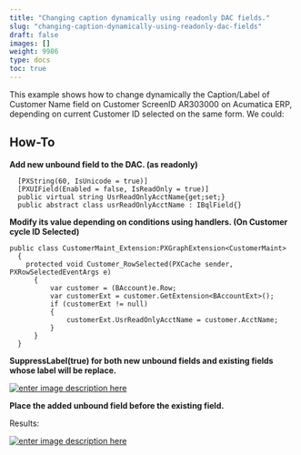 ```yaml
---
title: "Changing caption dynamically using readonly DAC fields."
slug: "changing-caption-dynamically-using-readonly-dac-fields"
draft: false
images: []
weight: 9986
type: docs
toc: true
---
```


This example shows how to change dynamically the Caption/Label of Customer Name field on Customer ScreenID AR303000 on Acumatica ERP, depending on current Customer ID selected on the same form. We could:

## How-To


**Add new unbound field to the DAC. (as readonly)**

  

      [PXString(60, IsUnicode = true)]
      [PXUIField(Enabled = false, IsReadOnly = true)]
      public virtual string UsrReadOnlyAcctName{get;set;}
      public abstract class usrReadOnlyAcctName : IBqlField{}

**Modify its value depending on conditions using handlers. (On Customer cycle ID Selected)**

    public class CustomerMaint_Extension:PXGraphExtension<CustomerMaint>
      {
        protected void Customer_RowSelected(PXCache sender, PXRowSelectedEventArgs e)
          {
              var customer = (BAccount)e.Row;
              var customerExt = customer.GetExtension<BAccountExt>();
              if (customerExt != null)
              {
                  customerExt.UsrReadOnlyAcctName = customer.AcctName;
              }
          }
      }

**SuppressLabel(true) for both new unbound fields and existing fields whose label will be replace.**

[![enter image description here][1]][1]


**Place the added unbound field before the existing field.**

Results:

[![enter image description here][2]][2]


  [1]: https://i.stack.imgur.com/rljEm.png
  [2]: https://i.stack.imgur.com/2B3Hm.png

